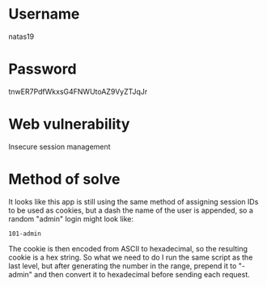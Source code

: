 # Username
natas19
# Password
tnwER7PdfWkxsG4FNWUtoAZ9VyZTJqJr
# Web vulnerability
Insecure session management
# Method of solve
It looks like this app is still using the same method of assigning session IDs to be used as cookies, but a dash the name of the user is appended, so a random "admin" login might look like:
```
101-admin
```
The cookie is then encoded from ASCII to hexadecimal, so the resulting cookie is a hex string. So what we need to do I run the same script as the last level, but after generating the number in the range, prepend it to "-admin" and then convert it to hexadecimal before sending each request.
